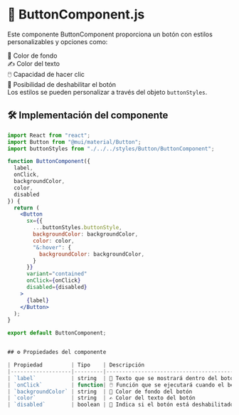 # 🎨 ButtonComponent.js

Este componente ButtonComponent proporciona un botón con estilos personalizables y opciones como:

🎨 Color de fondo  
✍️ Color del texto  
🖱️ Capacidad de hacer clic  
🚫 Posibilidad de deshabilitar el botón  
Los estilos se pueden personalizar a través del objeto `buttonStyles`.

## 🛠️ Implementación del componente

```jsx
import React from "react";
import Button from "@mui/material/Button";
import buttonStyles from "./../../styles/Button/ButtonComponent";

function ButtonComponent({
  label,
  onClick,
  backgroundColor,
  color,
  disabled
}) {
  return (
    <Button
      sx={{
        ...buttonStyles.buttonStyle,
        backgroundColor: backgroundColor,
        color: color,
        "&:hover": {
          backgroundColor: backgroundColor,
        }
      }}
      variant="contained"
      onClick={onClick}
      disabled={disabled}
    >
      {label}
    </Button>
  );
}

export default ButtonComponent;


## ⚙️ Propiedades del componente

| Propiedad         | Tipo    | Descripción                                           |
|-------------------|---------|-------------------------------------------------------|
| `label`           | string  | 📛 Texto que se mostrará dentro del botón             |
| `onClick`         | function| 🖱️ Función que se ejecutará cuando el botón sea clicado|
| `backgroundColor` | string  | 🎨 Color de fondo del botón                           |
| `color`           | string  | ✍️ Color del texto del botón                          |
| `disabled`        | boolean | 🚫 Indica si el botón está deshabilitado              |
